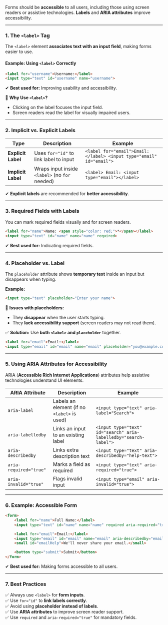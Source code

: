 Forms should be **accessible** to all users, including those using screen readers or assistive technologies. **Labels** and **ARIA attributes** improve accessibility.

---

### **1. The `<label>` Tag**
The `<label>` element **associates text with an input field**, making forms easier to use.

#### **Example: Using `<label>` Correctly**
```html
<label for="username">Username:</label>
<input type="text" id="username" name="username">
```
✔ **Best used for:** Improving usability and accessibility.

🔹 **Why Use `<label>`?**  
- Clicking on the label focuses the input field.  
- Screen readers read the label for visually impaired users.

---

### **2. Implicit vs. Explicit Labels**
| Type | Description | Example |
|------|------------|---------|
| **Explicit Label** | Uses `for="id"` to link label to input | `<label for="email">Email:</label> <input type="email" id="email">` |
| **Implicit Label** | Wraps input inside `<label>` (no `for` needed) | `<label> Email: <input type="email"></label>` |

✔ **Explicit labels** are recommended for **better accessibility**.

---

### **3. Required Fields with Labels**
You can mark required fields visually and for screen readers.

```html
<label for="name">Name: <span style="color: red;">*</span></label>
<input type="text" id="name" name="name" required>
```
✔ **Best used for:** Indicating required fields.

---

### **4. Placeholder vs. Label**
The `placeholder` attribute shows **temporary text** inside an input but disappears when typing.

**Example:**
```html
<input type="text" placeholder="Enter your name">
```
🚨 **Issues with placeholders:**  
- They **disappear** when the user starts typing.  
- They **lack accessibility support** (screen readers may not read them).  

✅ **Solution:** Use **both `<label>` and `placeholder`** together.

```html
<label for="email">Email:</label>
<input type="email" id="email" name="email" placeholder="you@example.com">
```

---

### **5. Using ARIA Attributes for Accessibility**
ARIA (**Accessible Rich Internet Applications**) attributes help assistive technologies understand UI elements.

| ARIA Attribute | Description | Example |
|---------------|------------|---------|
| `aria-label` | Labels an element (if no `<label>` is used) | `<input type="text" aria-label="Search">` |
| `aria-labelledby` | Links an input to an existing label | `<input type="text" id="search" aria-labelledby="search-label">` |
| `aria-describedby` | Links extra description text | `<input type="text" aria-describedby="help-text">` |
| `aria-required="true"` | Marks a field as required | `<input type="text" aria-required="true">` |
| `aria-invalid="true"` | Flags invalid input | `<input type="email" aria-invalid="true">` |

---

### **6. Example: Accessible Form**
```html
<form>
    <label for="name">Full Name:</label>
    <input type="text" id="name" name="name" required aria-required="true">

    <label for="email">Email:</label>
    <input type="email" id="email" name="email" aria-describedby="emailHelp">
    <small id="emailHelp">We'll never share your email.</small>

    <button type="submit">Submit</button>
</form>
```
✔ **Best used for:** Making forms accessible to all users.

---

### **7. Best Practices**
✅ Always use `<label>` for **form inputs**.  
✅ Use `for="id"` to **link labels correctly**.  
✅ Avoid using **placeholder instead of labels**.  
✅ Use **ARIA attributes** to improve screen reader support.  
✅ Use `required` and `aria-required="true"` for mandatory fields.  